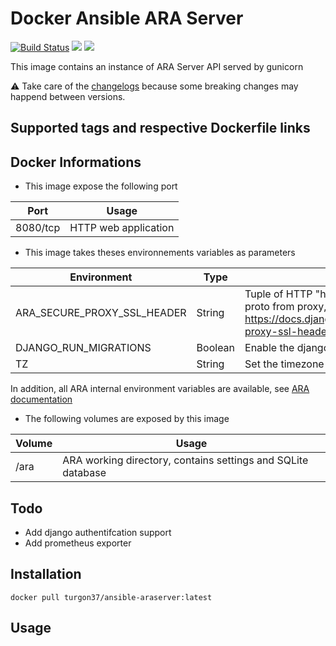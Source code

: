 # Docker Ansible ARA Server

[![Build Status](https://travis-ci.org/Turgon37/docker-ansible-araserver.svg?branch=master)](https://travis-ci.org/Turgon37/docker-ansible-araserver) [![](https://images.microbadger.com/badges/image/turgon37/ansible-araserver.svg)](https://microbadger.com/images/turgon37/ansible-araserver "Get your own image badge on microbadger.com") [![](https://images.microbadger.com/badges/version/turgon37/ansible-araserver.svg)](https://microbadger.com/images/turgon37/ansible-araserver "Get your own version badge on microbadger.com")

This image contains an instance of ARA Server API served by gunicorn

:warning: Take care of the [changelogs](CHANGELOG.md) because some breaking changes may happend between versions.

## Supported tags and respective Dockerfile links

## Docker Informations

* This image expose the following port

| Port           | Usage                |
| -------------- | -------------------- |
| 8080/tcp       | HTTP web application |

* This image takes theses environnements variables as parameters

| Environment                 | Type    | Usage                                                                                                                                                     |
| ----------------------------|---------| --------------------------------------------------------------------------------------------------------------------------------------------------------- |
| ARA_SECURE_PROXY_SSL_HEADER | String  | Tuple of HTTP "header=value" which contains forwarded proto from proxy, (see https://docs.djangoproject.com/fr/2.2/ref/settings/#secure-proxy-ssl-header) |
| DJANGO_RUN_MIGRATIONS       | Boolean | Enable the django "migrate" command on container startup                                                                                                  |
| TZ                          | String  | Set the timezone                                                                                                                                          |


In addition, all ARA internal environment variables are available, see [ARA documentation](https://ara.readthedocs.io/en/latest/api-configuration.html#configuration-variables)


* The following volumes are exposed by this image

| Volume | Usage                                                        |
| ------ | ------------------------------------------------------------ |
| /ara   | ARA working directory, contains settings and SQLite database |


## Todo

* Add django authentifcation support
* Add prometheus exporter

## Installation

```
docker pull turgon37/ansible-araserver:latest
```

## Usage
